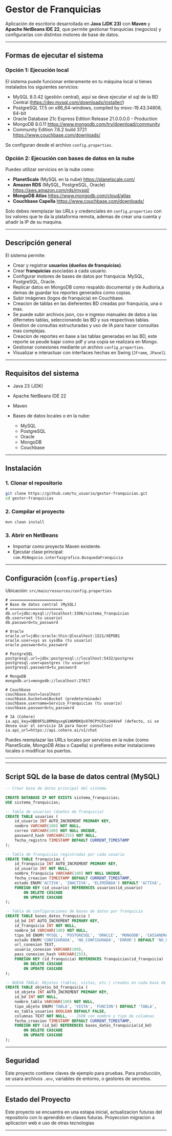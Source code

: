 # Gestor de Franquicias

Aplicación de escritorio desarrollada en **Java (JDK 23)** con **Maven** y **Apache NetBeans IDE 22**, que permite gestionar franquicias (negocios) y configurarlas con distintos motores de base de datos.

---

## Formas de ejecutar el sistema

### Opción 1: Ejecución **local**

El sistema puede funcionar enteramente en tu máquina local si tienes instalados los siguientes servicios:

* MySQL 8.0.42  (gestión central), aqui se deve ejecutar el sql de la BD Central (https://dev.mysql.com/downloads/installer/)
* PostgreSQL 17.5 on x86_64-windows, compiled by msvc-19.43.34808, 64-bit 
* Oracle Database 21c Express Edition Release 21.0.0.0.0 - Production
* MongoDB 8.0.11 https://www.mongodb.com/try/download/community
* Community Edition 7.6.2 build 3721 https://www.couchbase.com/downloads/

Se configuran desde el archivo `config.properties`.

### Opción 2: Ejecución con **bases de datos en la nube**

Puedes utilizar servicios en la nube como:

* **PlanetScale** (MySQL en la nube)  https://planetscale.com/
* **Amazon RDS** (MySQL, PostgreSQL, Oracle)  https://aws.amazon.com/rds/mysql/
* **MongoDB Atlas** https://www.mongodb.com/cloud/atlas
* **Couchbase Capella** https://www.couchbase.com/downloads/

Solo debes reemplazar las URLs y credenciales en `config.properties` con los valores que te da la plataforma remota, ademas de crear una cuenta y añadir la IP de su maquina.

---

## Descripción general

El sistema permite:

* Crear y registrar **usuarios (dueños de franquicias)**.
* Crear **franquicias** asociadas a cada usuario.
* Configurar motores de bases de datos por franquicia: MySQL, PostgreSQL, Oracle.
* Replicar datos en MongoDB como respaldo documental y de Audioria,a demas de guardar los reportes generados como copias.
* Subir imágenes (logos de franquicia) en Couchbase.
* Creacion de tablas en las dieferentes BD creadas por franquicia, una o mas.
* Se puede subir archivos json, csv e ingreso manuales de datos a las difernetes tablas, seleccionando las BD y sus respectivas tablas.
* Gestion de consultas estructuradas y uso de IA para hacer consultas mas complejas.
* Creacion de reportes en base a las tablas generadas en las BD, este reporte se peude bajar como pdf y una copia se realizara en Mongo.
* Gestionar conexiones mediante un archivo `config.properties`.
* Visualizar e interactuar con interfaces hechas en Swing (`JFrame`, `JPanel`).

---

## Requisitos del sistema

* Java 23 (JDK)
* Apache NetBeans IDE 22
* Maven
* Bases de datos locales o en la nube:

  * MySQL
  * PostgreSQL
  * Oracle
  * MongoDB
  * Couchbase

---

## Instalación

### 1. Clonar el repositorio

```bash
git clone https://github.com/tu_usuario/gestor-franquicias.git
cd gestor-franquicias
```

### 2. Compilar el proyecto

```bash
mvn clean install
```

### 3. Abrir en NetBeans

* Importar como proyecto Maven existente.
* Ejecutar clase principal:
  `com.MiNegocio.interfazgrafica.BusquedaFranquicia`

---

## Configuración (`config.properties`)

Ubicación: `src/main/resources/config.properties`

```properties
# =======================
# Base de datos central (MySQL)
# =======================
db.url=jdbc:mysql://localhost:3306/sistema_franquicias
db.user=root (tu usuario)
db.password=tu_password

# Oracle
oracle.url=jdbc:oracle:thin:@localhost:1521/XEPDB1
oracle.user=sys as sysdba (tu usuario)
oracle.password=tu_password

# PostgreSQL
postgresql.url=jdbc:postgresql://localhost:5432/postgres
postgresql.user=postgres (tu usuario)
postgresql.password=tu_password

# MongoDB
mongodb.uri=mongodb://localhost:27017

# Couchbase
couchbase.host=localhost
couchbase.bucket=miBucket (predeterminado)
couchbase.username=Servico_Franquicias (tu usuario)
couchbase.password=tu_password

# IA (Cohere)
ia.api_key=OBD9F5L8RMdqsxg61W6MDKQs970CPYCH1cU44VeF (defecto, si se desea usar el servicio IA para hacer consultas)
ia.api_url=https://api.cohere.ai/v1/chat
```

Puedes reemplazar las URLs locales por servicios en la nube (como PlanetScale, MongoDB Atlas o Capella) si prefieres evitar instalaciones locales o modificar los puertos.

---


---

## Script SQL de la base de datos central (MySQL)

```sql
-- Crear base de datos principal del sistema

CREATE DATABASE IF NOT EXISTS sistema_franquicias;
USE sistema_franquicias;

-- Tabla de usuarios (dueños de franquicia)
CREATE TABLE usuarios (
    id_usuario INT AUTO_INCREMENT PRIMARY KEY,
    nombre VARCHAR(100) NOT NULL,
    correo VARCHAR(100) NOT NULL UNIQUE,
    password_hash VARCHAR(255) NOT NULL,
    fecha_registro TIMESTAMP DEFAULT CURRENT_TIMESTAMP
);

-- Tabla de franquicias registradas por cada usuario
CREATE TABLE franquicias (
    id_franquicia INT AUTO_INCREMENT PRIMARY KEY,
    id_usuario INT NOT NULL,
    nombre_franquicia VARCHAR(100) NOT NULL UNIQUE,
    fecha_creacion TIMESTAMP DEFAULT CURRENT_TIMESTAMP,
    estado ENUM('ACTIVA', 'INACTIVA', 'ELIMINADA') DEFAULT 'ACTIVA',
    FOREIGN KEY (id_usuario) REFERENCES usuarios(id_usuario)
        ON DELETE CASCADE
        ON UPDATE CASCADE
);

-- Tabla de configuraciones de bases de datos por franquicia
CREATE TABLE bases_datos_franquicia (
    id_bd INT AUTO_INCREMENT PRIMARY KEY,
    id_franquicia INT NOT NULL,
    nombre_bd VARCHAR(100) NOT NULL,
    tipo_bd ENUM('MYSQL', 'POSTGRESQL', 'ORACLE', 'MONGODB', 'CASSANDRA') NOT NULL,
    estado ENUM('CONFIGURADA', 'NO_CONFIGURADA', 'ERROR') DEFAULT 'NO_CONFIGURADA',
    url_conexion TEXT,
    usuario_conexion VARCHAR(100),
    pass_conexion_hash VARCHAR(255),
    FOREIGN KEY (id_franquicia) REFERENCES franquicias(id_franquicia)
        ON DELETE CASCADE
        ON UPDATE CASCADE
);

-- NUEVA TABLA: Objetos (tablas, vistas, etc.) creados en cada base de datos de franquicia
CREATE TABLE objetos_bd_franquicia (
    id_objeto INT AUTO_INCREMENT PRIMARY KEY,
    id_bd INT NOT NULL,
    nombre_tabla VARCHAR(100) NOT NULL,
    tipo_objeto ENUM('TABLA', 'VISTA', 'FUNCION') DEFAULT 'TABLA',
    es_tabla_usuarios BOOLEAN DEFAULT FALSE,
    columnas TEXT NOT NULL, -- JSON con nombre y tipo de columnas
    fecha_creacion TIMESTAMP DEFAULT CURRENT_TIMESTAMP,
    FOREIGN KEY (id_bd) REFERENCES bases_datos_franquicia(id_bd)
        ON DELETE CASCADE
        ON UPDATE CASCADE
);
```

---

## Seguridad

Este proyecto contiene claves de ejemplo para pruebas.
Para producción, se usara archivos `.env`, variables de entorno, o gestores de secretos.

---

## Estado del Proyecto

Este proyecto se encuantra en una estapa inicial, actualizacion futuras del repositorio con lo aprendido en clases futuras.
Proyeccion migracion a aplicacion web e uso de otras tecnologias

---
